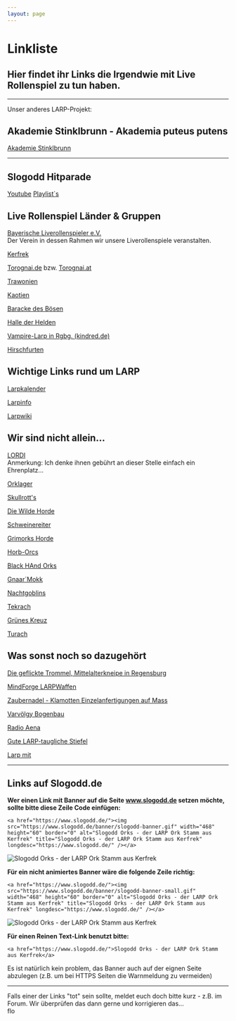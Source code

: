 ```yaml
---
layout: page
---
```


Linkliste
=========

Hier findet ihr Links die Irgendwie mit Live Rollenspiel zu tun haben.
----------------------------------------------------------------------

---

Unser anderes LARP-Projekt:

Akademie Stinklbrunn - Akademia puteus putens
---------------------------------------------

[Akademie Stinklbrunn](http://www.stinklbrunn.de/)

---

Slogodd Hitparade
-----------------

[Youtube](http://www.youtube.com/view_play_list?p=A3CED6359A1820F4)
[Playlist`s](http://www.youtube.com/profile_play_list?user=Slogodd)

Live Rollenspiel Länder & Gruppen
---------------------------------

[Bayerische Liverollenspieler e.V.](http://www.bayerischeliverollenspieler.de/)     
Der Verein in dessen Rahmen wir unsere Liverollenspiele veranstalten.

[Kerfrek](http://www.kerfrek.de/)

[Torognai.de](http://www.torognai.de/) bzw. [Torognai.at](http://www.torognai.at/)

[Trawonien](http://www.trawonien.de/)

[Kaotien](http://www.kaotien.de/)

[Baracke des Bösen](http://www.barackedesboesen.de/)

[Halle der Helden](http://www.halle-der-helden.at/)

[Vampire-Larp in Rgbg. (kindred.de)](http://www.kindred.de/)

[Hirschfurten](http://hirschfurten.de/)

Wichtige Links rund um LARP
---------------------------

[Larpkalender](http://www.larpkalender.de/)

[Larpinfo](http://www.larpinfo.de/)

[Larpwiki](http://www.larpwiki.de/)

Wir sind nicht allein...
------------------------

[LORDI](http://www.lordi.org/)  
Anmerkung: Ich denke ihnen gebührt an dieser Stelle einfach ein Ehrenplatz...

[Orklager](http://www.orklager.info/)

[Skullrott's](http://www.skullrott.de/)

[Die Wilde Horde](http://www.diewildehor.de/)

[Schweinereiter](http://www.schweinereiter.de.vu/)

[Grimorks Horde](http://www.grimorkshorde.de/)

[Horb-Orcs](http://www.horb-orcs-hor.de/)

[Black HAnd Orks](http://www.blackhandorks.de/)

[Gnaar´Mokk](http://www.gnaar-mokk-clan.de.vu/)

[Nachtgoblins](http://www.nightgoblinworldorder.com/)

[Tekrach](http://www.tekrach.de/)

[Grünes Kreuz](http://www.gruenes-kreuz.de.vu/)

[Turach](http://www.orklager.info/turach)

Was sonst noch so dazugehört
----------------------------

[Die geflickte Trommel, Mittelalterkneipe in Regensburg](http://www.geflickte-trommel.de/)

[MindForge LARPWaffen](http://www.mind-forge.de/)

[Zaubernadel - Klamotten Einzelanfertigungen auf Mass](http://www.zaubernadel.com/)

[Varvölgy Bogenbau](http://www.varvoelgy.de/)

[Radio Aena](http://www.radio-aena.de/)

[Gute LARP-taugliche Stiefel](http://www.steinkogler-bergschuh.at/)

[Larp mit](http://www.larp-mit.de/)

---

Links auf Slogodd.de
--------------------

**Wer einen Link mit Banner auf die Seite www.slogodd.de setzen möchte, sollte bitte diese Zeile Code einfügen:**
```
<a href="https://www.slogodd.de/"><img src="https://www.slogodd.de/banner/slogodd-banner.gif" width="468" height="60" border="0" alt="Slogodd Orks - der LARP Ork Stamm aus Kerfrek" title="Slogodd Orks - der LARP Ork Stamm aus Kerfrek" longdesc="https://www.slogodd.de/" /></a> 
```
![Slogodd Orks - der LARP Ork Stamm aus Kerfrek](https://www.slogodd.de/banner/slogodd-banner.gif) 

**Für ein nicht animiertes Banner wäre die folgende Zeile richtig:**

```
<a href="https://www.slogodd.de/"><img src="https://www.slogodd.de/banner/slogodd-banner-small.gif" width="468" height="60" border="0" alt="Slogodd Orks - der LARP Ork Stamm aus Kerfrek" title="Slogodd Orks - der LARP Ork Stamm aus Kerfrek" longdesc="https://www.slogodd.de/" /></a> 
```
![Slogodd Orks - der LARP Ork Stamm aus Kerfrek](https://www.slogodd.de/banner/slogodd-banner-small.gif) 

**Für einen Reinen Text-Link benutzt bitte:**

```
<a href="https://www.slogodd.de/">Slogodd Orks - der LARP Ork Stamm aus Kerfrek</a> 
```

Es ist natürlich kein problem, das Banner auch auf der eignen Seite abzulegen (z.B. um bei HTTPS Seiten die Warnmeldung zu vermeiden) 

---

Falls einer der Links "tot" sein sollte, meldet euch doch bitte kurz - z.B. im Forum. Wir überprüfen das dann gerne und korrigieren das...   
flo 
